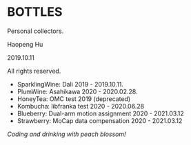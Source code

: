 <!--
 * @Author: Haopeng Hu
 * @Date: 2019-10-11 10:40:06
 * @LastEditTime: 2021-03-12 09:48:58
 * @LastEditors: Please set LastEditors
 * @Description: In User Settings Edit
 * @FilePath: \undefinedc:\Users\philt\Documents\GitHub\ICEWINE\CELLAR\BOTTLES\README.md
-->
# BOTTLES

Personal collectors.

Haopeng Hu

2019.10.11

All rights reserved.

- SparklingWine: Dali 2019 - 2019.10.11.
- PlumWine: Asahikawa 2020 - 2020.02.28.
- HoneyTea: OMC test 2019 (deprecated)
- Kombucha: libfranka test 2020 - 2020.06.28
- Blueberry: Dual-arm motion assignment 2020 - 2021.03.12
- Strawberry: MoCap data compensation 2020 - 2021.03.12

*Coding and drinking with peach blossom!*
